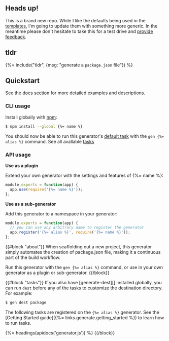 ## Heads up!

This is a brand new repo. While I like the defaults being used in the [templates](templates), I'm going to update them with something more generic. In the meantime please don't hesitate to take this for a test drive and [provide feedback](../../issues). 

## tldr 
{%= include("tldr", {msg: "generate a `package.json` file"}) %}

## Quickstart

See the [docs section](#docs) for more detailed examples and descriptions.

### CLI usage

Install globally with [npm](https://www.npmjs.com/):

```sh
$ npm install --global {%= name %}
```

You should now be able to run this generator's [default task](#default) with the `gen {%= alias %}` command. See all avallable [tasks](#tasks)

### API usage

**Use as a plugin**

Extend your own generator with the settings and features of {%= name %}:

```js
module.exports = function(app) {
  app.use(require('{%= name %}'));
};
```

**Use as a sub-generator**

Add this generator to a namespace in your generator:

```js
module.exports = function(app) {
  // you can use any arbitrary name to register the generator
  app.register('{%= alias %}', require('{%= name %}'));
};
```

{{#block "about"}}
When scaffolding out a new project, this generator simply automates the creation of package.json file, making it a continuous part of the build workflow. 

Run this generator with the `gen {%= alias %}` command, or use in your own generator as a plugin or sub-generator.
{{/block}}

{{#block "tasks"}}
If you also have [generate-dest][] installed globally, you can run `dest` before any of the tasks to customize the destination directory. For example: 

```sh
$ gen dest package
```

The following tasks are registered on the `{%= alias %}` generator. See the [Getting Started guide]({%= links.generate.getting_started %}) to learn how to run tasks.

{%= headings(apidocs('generator.js')) %}
{{/block}}
